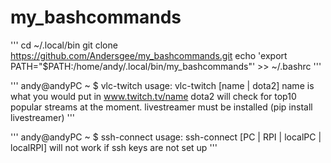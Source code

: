 # my_bashcommands

'''
cd ~/.local/bin
git clone https://github.com/Andersgee/my_bashcommands.git
echo 'export PATH="$PATH:/home/andy/.local/bin/my_bashcommands"' >> ~/.bashrc
'''

'''
andy@andyPC ~ $ vlc-twitch
usage: vlc-twitch [name | dota2]
    name is what you would put in www.twitch.tv/name
    dota2 will check for top10 popular streams at the moment.
    livestreamer must be installed (pip install livestreamer)
'''

'''
andy@andyPC ~ $ ssh-connect 
usage: ssh-connect [PC | RPI | localPC | localRPI]
    will not work if ssh keys are not set up
'''
